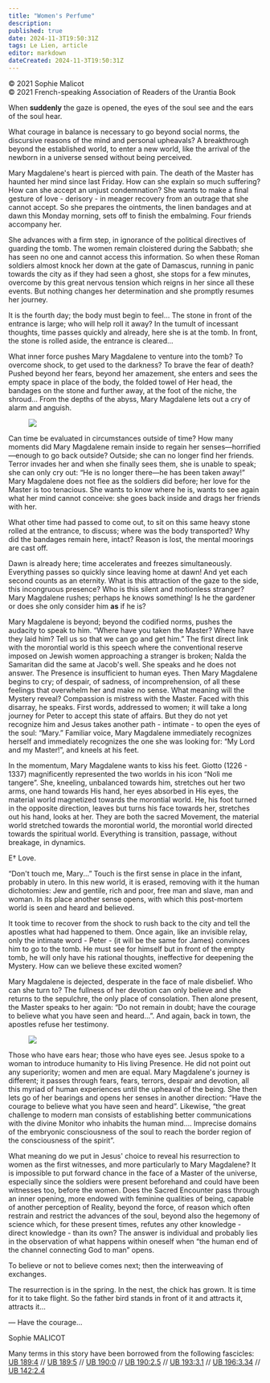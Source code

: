 ```yaml
---
title: "Women's Perfume"
description: 
published: true
date: 2024-11-3T19:50:31Z
tags: Le Lien, article
editor: markdown
dateCreated: 2024-11-3T19:50:31Z
---
```


<p class="v-card v-sheet theme--light grey lighten-3 px-2">© 2021 Sophie Malicot<br>© 2021 French-speaking Association of Readers of the Urantia Book</p>


When **suddenly** the gaze is opened, the eyes of the soul see and the ears of the soul hear.

What courage in balance is necessary to go beyond social norms, the discursive reasons of the mind and personal upheavals? A breakthrough beyond the established world, to enter a new world, like the arrival of the newborn in a universe sensed without being perceived.

Mary Magdalene's heart is pierced with pain. The death of the Master has haunted her mind since last Friday. How can she explain so much suffering? How can she accept an unjust condemnation? She wants to make a final gesture of love - derisory - in meager recovery from an outrage that she cannot accept. So she prepares the ointments, the linen bandages and at dawn this Monday morning, sets off to finish the embalming. Four friends accompany her.

She advances with a firm step, in ignorance of the political directives of guarding the tomb. The women remain cloistered during the Sabbath; she has seen no one and cannot access this information. So when these Roman soldiers almost knock her down at the gate of Damascus, running in panic towards the city as if they had seen a ghost, she stops for a few minutes, overcome by this great nervous tension which reigns in her since all these events. But nothing changes her determination and she promptly resumes her journey.

It is the fourth day; the body must begin to feel... The stone in front of the entrance is large; who will help roll it away? In the tumult of incessant thoughts, time passes quickly and already, here she is at the tomb. In front, the stone is rolled aside, the entrance is cleared...

What inner force pushes Mary Magdalene to venture into the tomb? To overcome shock, to get used to the darkness? To brave the fear of death? Pushed beyond her fears, beyond her amazement, she enters and sees the empty space in place of the body, the folded towel of Her head, the bandages on the stone and further away, at the foot of the niche, the shroud... From the depths of the abyss, Mary Magdalene lets out a cry of alarm and anguish.

<figure id="Figure_6" class="image urantiapedia image-style-align-right">
<img src="/image/article/Le_Lien/images_03/061.jpg">
</figure>

Can time be evaluated in circumstances outside of time? How many moments did Mary Magdalene remain inside to regain her senses—horrified—enough to go back outside? Outside; she can no longer find her friends. Terror invades her and when she finally sees them, she is unable to speak; she can only cry out: “He is no longer there—he has been taken away!” Mary Magdalene does not flee as the soldiers did before; her love for the Master is too tenacious. She wants to know where he is, wants to see again what her mind cannot conceive: she goes back inside and drags her friends with her.

What other time had passed to come out, to sit on this same heavy stone rolled at the entrance, to discuss; where was the body transported? Why did the bandages remain here, intact? Reason is lost, the mental moorings are cast off.

Dawn is already here; time accelerates and freezes simultaneously. Everything passes so quickly since leaving home at dawn! And yet each second counts as an eternity. What is this attraction of the gaze to the side, this incongruous presence? Who is this silent and motionless stranger? Mary Magdalene rushes; perhaps he knows something! Is he the gardener or does she only consider him **as** if he is?

Mary Magdalene is beyond; beyond the codified norms, pushes the audacity to speak to him. “Where have you taken the Master? Where have they laid him? Tell us so that we can go and get him.” The first direct link with the morontial world is this speech where the conventional reserve imposed on Jewish women approaching a stranger is broken; Nalda the Samaritan did the same at Jacob's well. She speaks and he does not answer. The Presence is insufficient to human eyes. Then Mary Magdalene begins to cry; of despair, of sadness, of incomprehension, of all these feelings that overwhelm her and make no sense. What meaning will the Mystery reveal? Compassion is mistress with the Master. Faced with this disarray, he speaks. First words, addressed to women; it will take a long journey for Peter to accept this state of affairs. But they do not yet recognize him and Jesus takes another path - intimate - to open the eyes of the soul: “Mary.” Familiar voice, Mary Magdalene immediately recognizes herself and immediately recognizes the one she was looking for: “My Lord and my Master!”, and kneels at his feet.

In the momentum, Mary Magdalene wants to kiss his feet. Giotto (1226 - 1337) magnificently represented the two worlds in his icon “Noli me tangere”. She, kneeling, unbalanced towards him, stretches out her two arms, one hand towards His hand, her eyes absorbed in His eyes, the material world magnetized towards the morontial world. He, his foot turned in the opposite direction, leaves but turns his face towards her, stretches out his hand, looks at her. They are both the sacred Movement, the material world stretched towards the morontial world, the morontial world directed towards the spiritual world. Everything is transition, passage, without breakage, in dynamics.

E† Love.

“Don't touch me, Mary...” Touch is the first sense in place in the infant, probably in utero. In this new world, it is erased, removing with it the human dichotomies: Jew and gentile, rich and poor, free man and slave, man and woman. In its place another sense opens, with which this post-mortem world is seen and heard and believed.

It took time to recover from the shock to rush back to the city and tell the apostles what had happened to them. Once again, like an invisible relay, only the intimate word - Peter - (it will be the same for James) convinces him to go to the tomb. He must see for himself but in front of the empty tomb, he will only have his rational thoughts, ineffective for deepening the Mystery. How can we believe these excited women?

Mary Magdalene is dejected, desperate in the face of male disbelief. Who can she turn to? The fullness of her devotion can only believe and she returns to the sepulchre, the only place of consolation. Then alone present, the Master speaks to her again: “Do not remain in doubt; have the courage to believe what you have seen and heard...”. And again, back in town, the apostles refuse her testimony.

<figure id="Figure_7" class="image urantiapedia image-style-align-right">
<img src="/image/article/Le_Lien/images_03/062.jpg">
</figure>

Those who have ears hear; those who have eyes see. Jesus spoke to a woman to introduce humanity to His living Presence. He did not point out any superiority; women and men are equal. Mary Magdalene's journey is different; it passes through fears, fears, terrors, despair and devotion, all this myriad of human experiences until the upheaval of the being. She then lets go of her bearings and opens her senses in another direction: “Have the courage to believe what you have seen and heard”. Likewise, “the great challenge to modern man consists of establishing better communications with the divine Monitor who inhabits the human mind.... Imprecise domains of the embryonic consciousness of the soul to reach the border region of the consciousness of the spirit”.

What meaning do we put in Jesus' choice to reveal his resurrection to women as the first witnesses, and more particularly to Mary Magdalene? It is impossible to put forward chance in the face of a Master of the universe, especially since the soldiers were present beforehand and could have been witnesses too, before the women. Does the Sacred Encounter pass through an inner opening, more endowed with feminine qualities of being, capable of another perception of Reality, beyond the force, of reason which often restrain and restrict the advances of the soul, beyond also the hegemony of science which, for these present times, refutes any other knowledge - direct knowledge - than its own? The answer is individual and probably lies in the observation of what happens within oneself when “the human end of the channel connecting God to man” opens.

To believe or not to believe comes next; then the interweaving of exchanges.

The resurrection is in the spring. In the nest, the chick has grown. It is time for it to take flight. So the father bird stands in front of it and attracts it, attracts it...

— Have the courage...

Sophie MALICOT

Many terms in this story have been borrowed from the following fascicles: [UB 189:4](/en/The_Urantia_Book/189#p4) // [UB 189:5](/en/The_Urantia_Book/189#p5) // [UB 190:0](/en/The_Urantia_Book/190) // [UB 190:2.5](/en/The_Urantia_Book/190#p2_5) // [UB 193:3.1](/en/The_Urantia_Book/193#p3_1) // [UB 196:3.34](/en/The_Urantia_Book/196#p3_34) // [UB 142:2.4](/en/The_Urantia_Book/142#p2_4)

